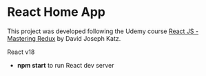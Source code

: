 # React Home App

This project was developed following the Udemy course [React JS - Mastering Redux](https://www.udemy.com/course/react-js-mastering-redux/) by David Joseph Katz.

React v18


* __npm start__ to run React dev server
